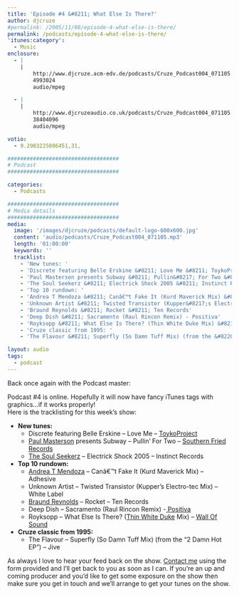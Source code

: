 ```yaml
---
title: 'Episode #4 &#8211; What Else Is There?'
author: djcruze
#permalink: /2005/11/08/episode-4-what-else-is-there/
permalink: /podcasts/episode-4-what-else-is-there/
'itunes:category':
  - Music
enclosure:
  - |
    |
        http://www.djcruze.acm-edv.de/podcasts/Cruze_Podcast004_071105.mp3
        4993024
        audio/mpeg

  - |
    |
        http://www.djcruzeaudio.co.uk/podcasts/Cruze_Podcast004_071105.mp3
        38404096
        audio/mpeg

votio:
  - 9.2903225806451,31,

###################################
# Podcast
###################################

categories:
  - Podcasts

###################################
# Media details
###################################
media:
  image: '/images/djcruze/podcasts/default-logo-600x600.jpg'
  content: 'audio/podcasts/Cruze_Podcast004_071105.mp3'
  length: '01:00:00'
  keywords: ''
  tracklist:
    - 'New tunes: '
    - 'Discrete featuring Belle Erskine &#8211; Love Me &#8211; ToykoProject'
    - 'Paul Masterson presents Subway &#8211; Pullin&#8217; For Two &#8211; Southern Fried Records'
    - 'The Soul Seekerz &#8211; Electrick Shock 2005 &#8211; Instinct Records'
    - 'Top 10 rundown: '
    - 'Andrea T Mendoza &#8211; Canâ€™t Fake It (Kurd Maverick Mix) &#8211; Adhesive'
    - 'Unknown Artist &#8211; Twisted Transistor (Kupper&#8217;s Electro-tec Mix) &#8211; White Label'
    - 'Braund Reynolds &#8211; Rocket &#8211; Ten Records'
    - 'Deep Dish &#8211; Sacramento (Raul Rincon Remix) - Positiva'
    - 'Royksopp &#8211; What Else Is There? (Thin White Duke Mix) &#8211; Wall Of Sound'
    - 'Cruze classic from 1995: '
    - 'The Flavour &#8211; Superfly (So Damn Tuff Mix) (from the &#8220;2 Damn Hot EP&#8221;) &#8211; Jive'

layout: audio
tags:
  - podcast
---
```


Back once again with the Podcast master:

Podcast #4 is online. Hopefully it will now have fancy iTunes tags with graphics&#8230;if it works properly!  
Here is the tracklisting for this week&#8217;s show:

- **New tunes:**
  - Discrete featuring Belle Erskine &#8211; Love Me &#8211; [ToykoProject][3]
  - [Paul Masterson][4] presents Subway &#8211; Pullin&#8217; For Two &#8211; [Southern Fried Records][5]
  - [The Soul Seekerz][6] &#8211; Electrick Shock 2005 &#8211; Instinct Records
- **Top 10 rundown:**
  - [Andrea T Mendoza][7] &#8211; Canâ€™t Fake It (Kurd Maverick Mix) &#8211; Adhesive
  - Unknown Artist &#8211; Twisted Transistor (Kupper&#8217;s Electro-tec Mix) &#8211; White Label
  - [Braund Reynolds][8] &#8211; Rocket &#8211; Ten Records
  - Deep Dish &#8211; Sacramento (Raul Rincon Remix) -[ Positiva][9]
  - Royksopp &#8211; What Else Is There? ([Thin White Duke][10] Mix) &#8211; [Wall Of Sound][11]
- **Cruze classic from 1995:**
  - The Flavour &#8211; Superfly (So Damn Tuff Mix) (from the &#8220;2 Damn Hot EP&#8221;) &#8211; Jive

As always I love to hear your feed back on the show. [Contact me][12] using the form provided and I&#8217;ll get back to you as soon as I can. If you&#8217;re an up and coming producer and you&#8217;d like to get some exposure on the show then make sure you get in touch and we&#8217;ll arrange to get your tunes on the show.

[1]: http://www.djcruzeaudio.co.uk/podcasts/Cruze_Podcast004_071105.mp3
[2]: http://www.djcruze.co.uk/cms/podcasts/feed/rss2
[3]: http://www.tokyoproject.com
[4]: http://www.paulmasterson.com/
[5]: http://www.southernfriedrecords.com/
[6]: http://www.soulseekerz.com/
[7]: http://www.andreatmendoza.com/
[8]: http://www.placidhouse.co.uk/
[9]: http://www.positivarecords.com
[10]: http://www.zootwoman.com/
[11]: http://www.wallofsound.net/
[12]: /contact
